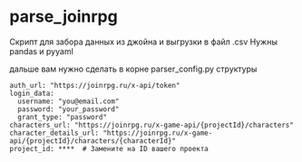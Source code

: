 # parse_joinrpg
Скрипт для забора данных из джойна и выгрузки в файл .csv
Нужны pandas и pyyaml

дальше вам нужно сделать в корне parser_config.py структуры
```
auth_url: "https://joinrpg.ru/x-api/token"
login_data:
  username: "you@email.com"
  password: "your_password"
  grant_type: "password"
characters_url: "https://joinrpg.ru/x-game-api/{projectId}/characters"
character_details_url: "https://joinrpg.ru/x-game-api/{projectId}/characters/{characterId}"
project_id: ****  # Замените на ID вашего проекта
```
